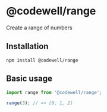 # @codewell/range
Create a range of numbers

## Installation
```
npm install @codewell/range
```

## Basic usage
```JavaScript
import range from '@codewell/range';

range(3); // => [0, 1, 2]
```
